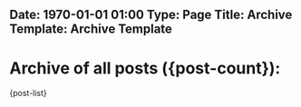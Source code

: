 Date: 1970-01-01 01:00
Type: Page
Title: Archive
Template: Archive Template
---

# Archive of all posts ({post-count}):
{post-list}